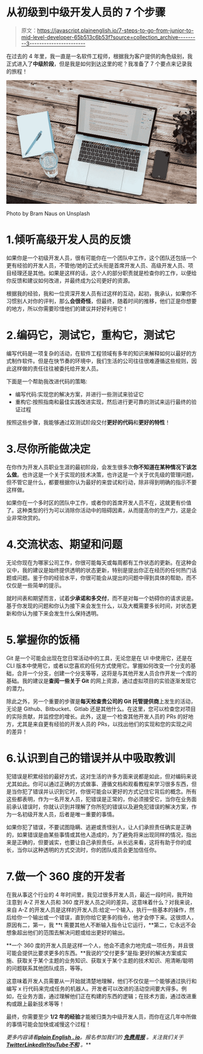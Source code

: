 # 从初级到中级开发人员的 7 个步骤

> 原文：<https://javascript.plainenglish.io/7-steps-to-go-from-junior-to-mid-level-developer-65b513c6b53f?source=collection_archive---------3----------------------->

在过去的 4 年里，我一直是一名软件工程师，根据我为客户提供的角色级别，我正式进入了**中级阶段**，但是我是如何到达这里的呢？我准备了 7 个要点来记录我的旅程！

![](img/2bbc96833d6b8c0f48e169f24b35f3a8.png)

Photo by Bram Naus on Unsplash

# 1.倾听高级开发人员的反馈

如果你是一个初级开发人员，很有可能你在一个团队中工作，这个团队还包括一个更有经验的开发人员，不管他/她的正式头衔是首席开发人员、高级开发人员、项目经理还是其他。如果是这样的话，这个人的部分职责就是检查你的工作，以便给你反馈和建议如何改进，并最终成为公司更好的资源。

根据我的经验，我和一位资深开发人员有过这样的互动，起初，我承认，如果你不习惯别人对你的评判，那么**会很奇怪**，但最终，随着时间的推移，他们正是你想要的地方，所以你需要珍惜他们的建议并好好利用它！

# 2.编码它，测试它，重构它，测试它

编写代码是一项复杂的活动，在软件工程领域有多年的知识来解释如何以最好的方式制作软件。但是在快节奏的环境中，我们生活的公司往往很难遵循这些规则，因此这样做的责任往往被委托给开发人员。

下面是一个帮助我改进代码的策略:

*   编写代码:实现您的解决方案，并进行一些测试来验证它
*   重构它:按照指南和最佳实践改进实现，然后进行更可靠的测试来运行最终的验证过程

按照这些步骤，我能够通过双测试阶段交付**更好的代码**和**更好的特性**！

# 3.尽你所能做决定

在你作为开发人员职业生涯的最初阶段，会发生很多次**你不知道在某种情况下该怎么做**。也许这是一个关于实现的技术决策，也许这是一个关于优先级的管理问题，但不管它是什么，都要根据你认为最好的来尝试和行动，除非得到明确的指示不要这样做。

如果你在一个多时区的团队中工作，或者你的首席开发人员不在，这就更有价值了。这种类型的行为可以消除你活动中的阻碍因素，从而提高你的生产力，这是企业非常欣赏的。

# 4.交流状态、期望和问题

无论你现在为哪家公司工作，你很可能每天或每周都有工作状态的更新。在这种会议中，我的建议是始终提供透明的状态更新，特别是提出你正在经历的任何热门话题或问题。鉴于你的经验水平，你很可能会从提出的问题中得到具体的帮助，而不仅仅是一些简单的提示。

就时间表和期望而言，试着**少承诺和多交付**，而不是对每一个妨碍你的请求说是。基于你发现的问题和你认为接下来会发生什么，以及大概需要多长时间，对状态更新和你认为接下来会发生什么保持透明。

# 5.掌握你的饭桶

Git 是一个可能会出现在您日常活动中的工具，无论您是在 UI 中使用它，还是在 CLI 版本中使用它，或者以您喜欢的任何方式使用它。掌握如何改变一个分支的基础，合并一个分支，创建一个分支等等，这将是与其他开发人员合作开发一个库的基础。我的建议是**查阅一些关于 Git** 的网上资源，通过虚拟项目的实验逐渐发现它的潜力。

除此之外，另一个重要的步骤是**每天检查贵公司的 Git 托管提供商**上发生的活动，无论是 Github、Bitbucket、Gitlab 还是其他什么。在这里，您可以检查您对项目的实际贡献，并监控您的增长。此外，这是一个检查其他开发人员的 PRs 的好地方，尤其是来自更有经验的开发人员的 PRs，以找出他们的实现和您的实现之间的差异！

# 6.认识到自己的错误并从中吸取教训

犯错误是积累经验的最好方式，这对生活的许多方面来说都是如此，但对编码来说尤其如此。你可以通过正确的方式做事、遵循文档和观看教程来学习很多东西，但是当你犯了错误并认识到它时，你很可能会以更好的方式记住它背后的概念。所有这些都表明，作为一名开发人员，犯错误是正常的，你必须接受它，当你在业务面前承认错误时，你就认识到并理解了你所犯的错误以及避免犯错误的解决方案，作为一名初级开发人员，后者是唯一重要的事情。

如果你犯了错误，不要试图隐瞒、逃避或责怪别人，让人们承担责任确实是正确的，如果错误是由某些事情或其他人造成的，为了避免将来出现同样的情况，指出来是正确的，但要诚实，也要让自己承担责任。从长远来看，这将有助于你的成长，当你以这种透明的方式交流时，你的团队成员会更加信任你。

# 7.做一个 360 度的开发者

在我从事这个行业的 4 年时间里，我见过很多开发人员，最近一段时间，我开始注意到 A-Z 开发人员和 360 度开发人员之间的差异。这意味着什么？对我来说，来自 A-Z 的开发人员是这样的开发人员:给定一个输入，执行一些基本的操作，然后给你一个输出或一个错误，直到你给它更多的指令，他才会停下来。这很烦人，原因有二，第一，我 **t 需要其他人不断输入指令让它运行，**第二，它永远不会想象超出他们的范围去解决问题或给出更好的输出。

**一个 360 度的开发人员是这样一个人，他会不遗余力地完成一项任务，并且很可能会提供比要求更多的东西。**我说的“交付更多”是指:更好的解决方案或实施、获取关于某个主题的业务知识、获取关于某个主题的技术知识、用清晰/聪明的问题联系其他团队成员，等等。

这意味着开发人员需要从一开始就清楚地理解，他们不仅仅是一个能够通过执行和编写 x 行代码来完成任务的机器人。开发者可以改进的活动空间要大得多。例如，在业务方面，通过理解他们正在构建的东西的逻辑；在技术方面，通过改进重构或跟上最新技术等等！

最终，你需要至少 **1/2 年的经验**才能被归类为中级开发人员，而你在这几年中所做的事情可能会加快或减慢这个过程！

*更多内容请看*[***plain English . io***](https://plainenglish.io/)*。报名参加我们的* [***免费周报***](http://newsletter.plainenglish.io/) *。关注我们关于*[***Twitter***](https://twitter.com/inPlainEngHQ)[***LinkedIn***](https://www.linkedin.com/company/inplainenglish/)*[***YouTube***](https://www.youtube.com/channel/UCtipWUghju290NWcn8jhyAw)*[***不和***](https://discord.gg/GtDtUAvyhW) *。***